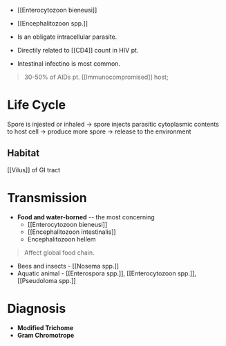 - [[Enterocytozoon bieneusi]]
- [[Encephalitozoon spp.]]

- Is an obligate intracellular parasite.
- Directily related to [[CD4]] count in HIV pt.
- Intestinal infectino is most common.
> 30-50% of AIDs pt. [[Immunocompromised]] host;

# Life Cycle
Spore is injested or inhaled -> spore injects parasitic cytoplasmic contents to host cell -> produce more spore -> release to the environment

## Habitat
[[Vilus]] of GI tract

# Transmission
- **Food and water-borned** -- the most concerning
	- [[Enterocytozoon bieneusi]]
	- [[Encephalitozoon intestinalis]]
	- Encephalitozoon hellem
> Affect global food chain.
- Bees and insects - [[Nosema spp.]]
- Aquatic animal - [[Enterospora spp.]], [[Enterocytozoon spp.]], [[Pseudoloma spp.]]

# Diagnosis
- **Modified Trichome**
- **Gram Chromotrope**